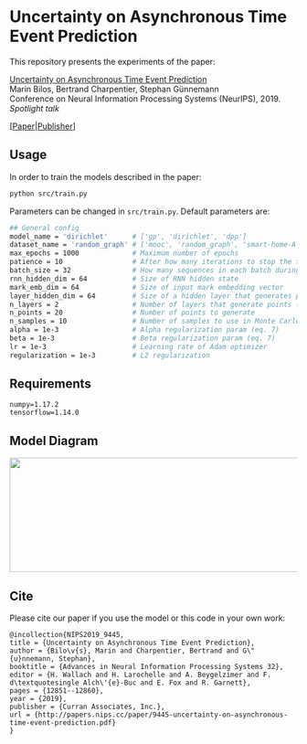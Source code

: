 # Uncertainty on Asynchronous Time Event Prediction

This repository presents the experiments of the paper:

[Uncertainty on Asynchronous Time Event Prediction](http://papers.nips.cc/paper/9445-uncertainty-on-asynchronous-time-event-prediction.pdf)<br>
Marin Bilos, Bertrand Charpentier, Stephan Günnemann<br>
Conference on Neural Information Processing Systems (NeurIPS), 2019. *Spotlight talk*

[[Paper](http://papers.nips.cc/paper/9445-uncertainty-on-asynchronous-time-event-prediction.pdf)|[Publisher](http://papers.nips.cc/paper/9445-uncertainty-on-asynchronous-time-event-prediction)]

## Usage
In order to train the models described in the paper:
```bash
python src/train.py
```
Parameters can be changed in `src/train.py`. Default parameters are:

```bash
## General config
model_name = 'dirichlet'      # ['gp', 'dirichlet', 'dpp']
dataset_name = 'random_graph' # ['mooc', 'random_graph', 'smart-home-A', 'stack_overflow']
max_epochs = 1000             # Maximum number of epochs
patience = 10                 # After how many iterations to stop the training
batch_size = 32               # How many sequences in each batch during training
rnn_hidden_dim = 64           # Size of RNN hidden state
mark_emb_dim = 64             # Size of input mark embedding vector
layer_hidden_dim = 64         # Size of a hidden layer that generates pseude points from RNN hidden state
n_layers = 2                  # Number of layers that generate points (for GP)
n_points = 20                 # Number of points to generate
n_samples = 10                # Number of samples to use in Monte Carlo estimations (if used)
alpha = 1e-3                  # Alpha regularization param (eq. 7)
beta = 1e-3                   # Beta regularization param (eq. 7)
lr = 1e-3                     # Learning rate of Adam optimizer
regularization = 1e-3         # L2 regularization

```

## Requirements
```
numpy=1.17.2
tensorflow=1.14.0
```
## Model Diagram
<div id="banner" style="overflow: hidden;justify-content:space-around;">
    <div class="" style="display: inline-block;">
        <img src="assets/model-diagram.png" width="1000" height="200">
    </div>
</div>

## Cite
Please cite our paper if you use the model or this code in your own work:

```
@incollection{NIPS2019_9445,
title = {Uncertainty on Asynchronous Time Event Prediction},
author = {Bilo\v{s}, Marin and Charpentier, Bertrand and G\"{u}nnemann, Stephan},
booktitle = {Advances in Neural Information Processing Systems 32},
editor = {H. Wallach and H. Larochelle and A. Beygelzimer and F. d\textquotesingle Alch\'{e}-Buc and E. Fox and R. Garnett},
pages = {12851--12860},
year = {2019},
publisher = {Curran Associates, Inc.},
url = {http://papers.nips.cc/paper/9445-uncertainty-on-asynchronous-time-event-prediction.pdf}
}
```
